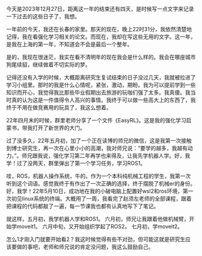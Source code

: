 
今天是2023年12月27日，距离这一年的结束还有四天，是时候写一点文字来记录一下过去的这些日子了，我想。

一年前的今天，我还在长春的家里。那天的现在，晚上22时31分，我依然清楚地记得，我在看强化学习相关的论文。而现在，我却在写这些无用的文字。这一年，是我在上海的第一年，不知道会不会是最后一个整年。

是的，我现在很迷茫，我实在看不清明年的现在我会是什么样的。我会在哪座城市狗尾续貂，继续做着不切实际的梦。

记得还没有入学的时候，大概距离研究生复试结束的日子没过几天，我就被拉进了学习小组里。那时的我是什么心情呢，紧张，激动，期盼。我为可以提前学到一些知识而开心，我觉得我比那些毕业假期出去旅游的玩咖们强了太多。我真傻。我当时真的认为这是一件值得令人高兴的事情。我终于可以做一些高大上的东西了，我终于不用在做竞赛用的玩具了，我这么想着。

22年四月末的时候，群里老师分享了一个文件《EasyRL》。这是我的强化学习启蒙书，带我打开了新世界的大门。

过了没多久，22年五月初，加了一个正在读博的师兄的微信，这是我第一次接触到博士研究生，再一次在心里小小的高潮，我对师兄说：“要学的越多，我越有动力。”。师兄跟我说，强化学习第二年再学也来得及，让我先学机器人学。好，我学！过了没两天，群里弹出了第一个学习任务，学习ROS1。

哇，ROS，机器人操作系统，牛的。作为一个本科纯机械工程的学生，我第一次听到这个词语。感觉我终于有作出了一次正确的选择，终于摆脱了机械er的身份。好，我学！22年5月10日，成功地在我的小破电脑上配置好wsl2和ros环境，第一次初见linux系统的终端。大概用了一周，我看完了赵须左老师的全部课程，跟着把课程的代码都敲了一遍，每一节课我也都有认真地写下了笔记。

就这样，五月初，我学机器人学和ROS1。
六月初，师兄让我跟着他做机械臂，开始学moveit1。
六月中旬，又开始组织学起了ROS2。
七月初，学moveit2。

怎么1才刚入门就要开始看2？我这时候觉得有些不对劲，但可能这就是研究生应该要做的事吧，老师和师兄说的肯定没问题，我这么鼓励自己。
